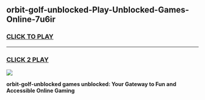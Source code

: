 
## orbit-golf-unblocked-Play-Unblocked-Games-Online-7u6ir
<h3>
<a href="https://premium76.site?title=orbit-golf-unblocked&ref=25A">CLICK TO PLAY</a></h3>
<hr>

<h3>
<a href="https://premium76.site?title=orbit-golf-unblocked&ref=25A">CLICK 2 PLAY</a>
  
</h3>

<a href="https://premium76.site?title=orbit-golf-unblocked&ref=25A"><img src="https://clearcache.store/games.png"></a>


**orbit-golf-unblocked games unblocked: Your Gateway to Fun and Accessible Online Gaming**

